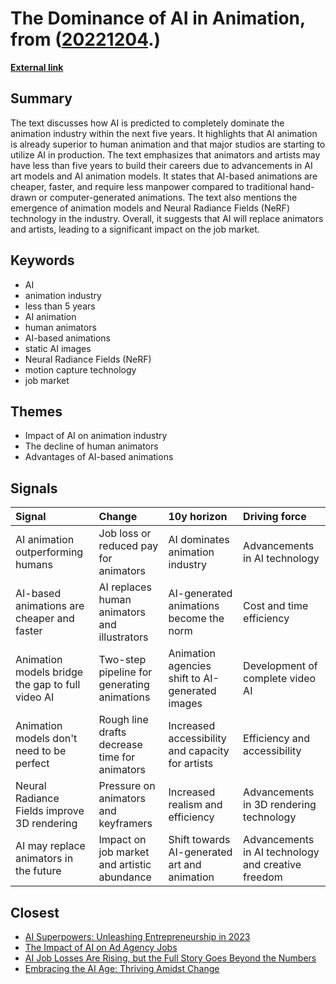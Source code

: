 # __The Dominance of AI in Animation__, from ([20221204](https://kghosh.substack.com/p/20221204).)

__[External link](https://nicksaraev.com/ai-animation-is-coming/)__



## Summary

The text discusses how AI is predicted to completely dominate the animation industry within the next five years. It highlights that AI animation is already superior to human animation and that major studios are starting to utilize AI in production. The text emphasizes that animators and artists may have less than five years to build their careers due to advancements in AI art models and AI animation models. It states that AI-based animations are cheaper, faster, and require less manpower compared to traditional hand-drawn or computer-generated animations. The text also mentions the emergence of animation models and Neural Radiance Fields (NeRF) technology in the industry. Overall, it suggests that AI will replace animators and artists, leading to a significant impact on the job market.

## Keywords

* AI
* animation industry
* less than 5 years
* AI animation
* human animators
* AI-based animations
* static AI images
* Neural Radiance Fields (NeRF)
* motion capture technology
* job market

## Themes

* Impact of AI on animation industry
* The decline of human animators
* Advantages of AI-based animations

## Signals

| Signal                                           | Change                                        | 10y horizon                                      | Driving force                                      |
|:-------------------------------------------------|:----------------------------------------------|:-------------------------------------------------|:---------------------------------------------------|
| AI animation outperforming humans                | Job loss or reduced pay for animators         | AI dominates animation industry                  | Advancements in AI technology                      |
| AI-based animations are cheaper and faster       | AI replaces human animators and illustrators  | AI-generated animations become the norm          | Cost and time efficiency                           |
| Animation models bridge the gap to full video AI | Two-step pipeline for generating animations   | Animation agencies shift to AI-generated images  | Development of complete video AI                   |
| Animation models don't need to be perfect        | Rough line drafts decrease time for animators | Increased accessibility and capacity for artists | Efficiency and accessibility                       |
| Neural Radiance Fields improve 3D rendering      | Pressure on animators and keyframers          | Increased realism and efficiency                 | Advancements in 3D rendering technology            |
| AI may replace animators in the future           | Impact on job market and artistic abundance   | Shift towards AI-generated art and animation     | Advancements in AI technology and creative freedom |

## Closest

* [AI Superpowers: Unleashing Entrepreneurship in 2023](a40580730388900810b4496ff9891dc9)
* [The Impact of AI on Ad Agency Jobs](54491b49e9fd2c6eab777dca0ba67e76)
* [AI Job Losses Are Rising, but the Full Story Goes Beyond the Numbers](b0e031972e42be984d1309170155800e)
* [Embracing the AI Age: Thriving Amidst Change](23a3410059759ba4214235628d4ebd4b)